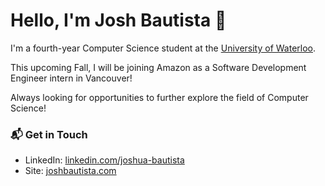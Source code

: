 # Hello, I'm Josh Bautista 👋

I'm a fourth-year Computer Science student at the [University of Waterloo](https://uwaterloo.ca/).

This upcoming Fall, I will be joining Amazon as a Software Development Engineer intern in Vancouver!

Always looking for opportunities to further explore the field of Computer Science!

### 📬 Get in Touch

- LinkedIn: [linkedin.com/joshua-bautista](https://www.linkedin.com/in/joshua-bautista/)
- Site: [joshbautista.com](https://www.joshbautista.com)
